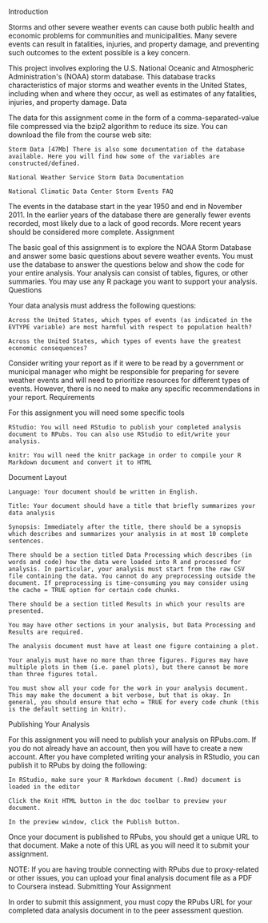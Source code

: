 Introduction

Storms and other severe weather events can cause both public health and economic problems for communities and municipalities. Many severe events can result in fatalities, injuries, and property damage, and preventing such outcomes to the extent possible is a key concern.

This project involves exploring the U.S. National Oceanic and Atmospheric Administration's (NOAA) storm database. This database tracks characteristics of major storms and weather events in the United States, including when and where they occur, as well as estimates of any fatalities, injuries, and property damage.
Data

The data for this assignment come in the form of a comma-separated-value file compressed via the bzip2 algorithm to reduce its size. You can download the file from the course web site:

    Storm Data [47Mb] There is also some documentation of the database available. Here you will find how some of the variables are constructed/defined.

    National Weather Service Storm Data Documentation

    National Climatic Data Center Storm Events FAQ

The events in the database start in the year 1950 and end in November 2011. In the earlier years of the database there are generally fewer events recorded, most likely due to a lack of good records. More recent years should be considered more complete.
Assignment

The basic goal of this assignment is to explore the NOAA Storm Database and answer some basic questions about severe weather events. You must use the database to answer the questions below and show the code for your entire analysis. Your analysis can consist of tables, figures, or other summaries. You may use any R package you want to support your analysis.
Questions

Your data analysis must address the following questions:

    Across the United States, which types of events (as indicated in the EVTYPE variable) are most harmful with respect to population health?

    Across the United States, which types of events have the greatest economic consequences?

Consider writing your report as if it were to be read by a government or municipal manager who might be responsible for preparing for severe weather events and will need to prioritize resources for different types of events. However, there is no need to make any specific recommendations in your report.
Requirements

For this assignment you will need some specific tools

    RStudio: You will need RStudio to publish your completed analysis document to RPubs. You can also use RStudio to edit/write your analysis.

    knitr: You will need the knitr package in order to compile your R Markdown document and convert it to HTML

Document Layout

    Language: Your document should be written in English.

    Title: Your document should have a title that briefly summarizes your data analysis

    Synopsis: Immediately after the title, there should be a synopsis which describes and summarizes your analysis in at most 10 complete sentences.

    There should be a section titled Data Processing which describes (in words and code) how the data were loaded into R and processed for analysis. In particular, your analysis must start from the raw CSV file containing the data. You cannot do any preprocessing outside the document. If preprocessing is time-consuming you may consider using the cache = TRUE option for certain code chunks.

    There should be a section titled Results in which your results are presented.

    You may have other sections in your analysis, but Data Processing and Results are required.

    The analysis document must have at least one figure containing a plot.

    Your analyis must have no more than three figures. Figures may have multiple plots in them (i.e. panel plots), but there cannot be more than three figures total.

    You must show all your code for the work in your analysis document. This may make the document a bit verbose, but that is okay. In general, you should ensure that echo = TRUE for every code chunk (this is the default setting in knitr).

Publishing Your Analysis

For this assignment you will need to publish your analysis on RPubs.com. If you do not already have an account, then you will have to create a new account. After you have completed writing your analysis in RStudio, you can publish it to RPubs by doing the following:

    In RStudio, make sure your R Markdown document (.Rmd) document is loaded in the editor

    Click the Knit HTML button in the doc toolbar to preview your document.

    In the preview window, click the Publish button.

Once your document is published to RPubs, you should get a unique URL to that document. Make a note of this URL as you will need it to submit your assignment.

NOTE: If you are having trouble connecting with RPubs due to proxy-related or other issues, you can upload your final analysis document file as a PDF to Coursera instead.
Submitting Your Assignment

In order to submit this assignment, you must copy the RPubs URL for your completed data analysis document in to the peer assessment question.
